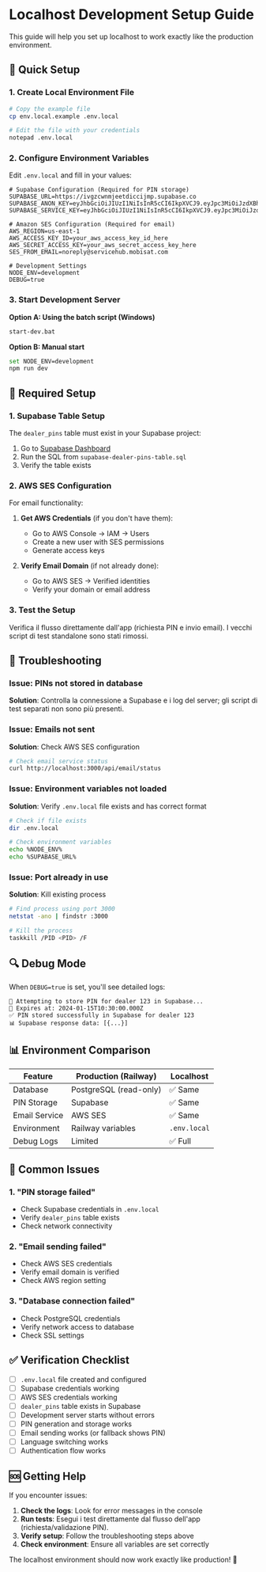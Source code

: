 # Localhost Development Setup Guide

This guide will help you set up localhost to work exactly like the production environment.

## 🚀 Quick Setup

### 1. Create Local Environment File
```bash
# Copy the example file
cp env.local.example .env.local

# Edit the file with your credentials
notepad .env.local
```

### 2. Configure Environment Variables

Edit `.env.local` and fill in your values:

```env
# Supabase Configuration (Required for PIN storage)
SUPABASE_URL=https://ivgzcwnmjeetdiccijmp.supabase.co
SUPABASE_ANON_KEY=eyJhbGciOiJIUzI1NiIsInR5cCI6IkpXVCJ9.eyJpc3MiOiJzdXBhYmFzZSIsInJlZiI6Iml2Z3pjd25tamVldGRpY2Npam1wIiwicm9sZSI6ImFub24iLCJpYXQiOjE3NTM2NDc2ODksImV4cCI6MjA2OTIyMzY4OX0.ThFPu3_1kBiCF472QXjuH93SScql3i7NzF6Sg6wjMac
SUPABASE_SERVICE_KEY=eyJhbGciOiJIUzI1NiIsInR5cCI6IkpXVCJ9.eyJpc3MiOiJzdXBhYmFzZSIsInJlZiI6Iml2Z3pjd25tamVldGRpY2Npam1wIiwicm9sZSI6InNlcnZpY2Vfcm9sZSIsImlhdCI6MTc1MzY0NzY4OSwiZXhwIjoyMDY5MjIzNjg5fQ.pg_P_KKVq_ATan8YR5btGAK0HUe0TVzILHx_VwCmWPs

# Amazon SES Configuration (Required for email)
AWS_REGION=us-east-1
AWS_ACCESS_KEY_ID=your_aws_access_key_id_here
AWS_SECRET_ACCESS_KEY=your_aws_secret_access_key_here
SES_FROM_EMAIL=noreply@servicehub.mobisat.com

# Development Settings
NODE_ENV=development
DEBUG=true
```

### 3. Start Development Server

**Option A: Using the batch script (Windows)**
```bash
start-dev.bat
```

**Option B: Manual start**
```bash
set NODE_ENV=development
npm run dev
```

## 🔧 Required Setup

### 1. Supabase Table Setup
The `dealer_pins` table must exist in your Supabase project:

1. Go to [Supabase Dashboard](https://supabase.com/dashboard/project/[YOUR_PROJECT]/sql)
2. Run the SQL from `supabase-dealer-pins-table.sql`
3. Verify the table exists

### 2. AWS SES Configuration
For email functionality:

1. **Get AWS Credentials** (if you don't have them):
   - Go to AWS Console → IAM → Users
   - Create a new user with SES permissions
   - Generate access keys

2. **Verify Email Domain** (if not already done):
   - Go to AWS SES → Verified identities
   - Verify your domain or email address

### 3. Test the Setup

Verifica il flusso direttamente dall'app (richiesta PIN e invio email). I vecchi script di test standalone sono stati rimossi.

## 🐛 Troubleshooting

### Issue: PINs not stored in database
**Solution**: Controlla la connessione a Supabase e i log del server; gli script di test separati non sono più presenti.

### Issue: Emails not sent
**Solution**: Check AWS SES configuration
```bash
# Check email service status
curl http://localhost:3000/api/email/status
```

### Issue: Environment variables not loaded
**Solution**: Verify `.env.local` file exists and has correct format
```bash
# Check if file exists
dir .env.local

# Check environment variables
echo %NODE_ENV%
echo %SUPABASE_URL%
```

### Issue: Port already in use
**Solution**: Kill existing process
```bash
# Find process using port 3000
netstat -ano | findstr :3000

# Kill the process
taskkill /PID <PID> /F
```

## 🔍 Debug Mode

When `DEBUG=true` is set, you'll see detailed logs:

```
🔐 Attempting to store PIN for dealer 123 in Supabase...
📅 Expires at: 2024-01-15T10:30:00.000Z
✅ PIN stored successfully in Supabase for dealer 123
📊 Supabase response data: [{...}]
```

## 📊 Environment Comparison

| Feature | Production (Railway) | Localhost |
|---------|---------------------|-----------|
| Database | PostgreSQL (read-only) | ✅ Same |
| PIN Storage | Supabase | ✅ Same |
| Email Service | AWS SES | ✅ Same |
| Environment | Railway variables | `.env.local` |
| Debug Logs | Limited | ✅ Full |

## 🚨 Common Issues

### 1. "PIN storage failed"
- Check Supabase credentials in `.env.local`
- Verify `dealer_pins` table exists
- Check network connectivity

### 2. "Email sending failed"
- Check AWS SES credentials
- Verify email domain is verified
- Check AWS region setting

### 3. "Database connection failed"
- Check PostgreSQL credentials
- Verify network access to database
- Check SSL settings

## ✅ Verification Checklist

- [ ] `.env.local` file created and configured
- [ ] Supabase credentials working
- [ ] AWS SES credentials working
- [ ] `dealer_pins` table exists in Supabase
- [ ] Development server starts without errors
- [ ] PIN generation and storage works
- [ ] Email sending works (or fallback shows PIN)
- [ ] Language switching works
- [ ] Authentication flow works

## 🆘 Getting Help

If you encounter issues:

1. **Check the logs**: Look for error messages in the console
2. **Run tests**: Esegui i test direttamente dal flusso dell'app (richiesta/validazione PIN).
3. **Verify setup**: Follow the troubleshooting steps above
4. **Check environment**: Ensure all variables are set correctly

The localhost environment should now work exactly like production! 🎉 